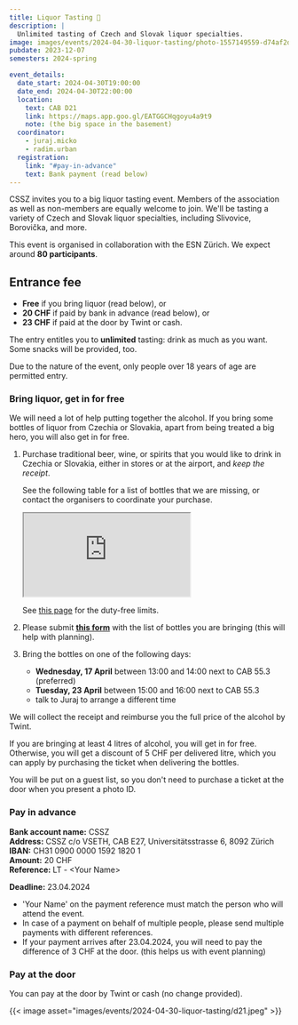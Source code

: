 ```yaml
---
title: Liquor Tasting 🥃
description: |
  Unlimited tasting of Czech and Slovak liquor specialties.
image: images/events/2024-04-30-liquor-tasting/photo-1557149559-d74af2d38a1a.jpg
pubdate: 2023-12-07
semesters: 2024-spring

event_details:
  date_start: 2024-04-30T19:00:00
  date_end: 2024-04-30T22:00:00
  location:
    text: CAB D21
    link: https://maps.app.goo.gl/EATGGCHqgoyu4a9t9
    note: (the big space in the basement)
  coordinator:
    - juraj.micko
    - radim.urban
  registration:
    link: "#pay-in-advance"
    text: Bank payment (read below)
---
```


CSSZ invites you to a big liquor tasting event.
Members of the association as well as non-members are equally welcome to join.
We'll be tasting a variety of Czech and Slovak liquor specialties, including Slivovice, Borovička, and more.

This event is organised in collaboration with the ESN Zürich.
We expect around **80 participants**.


## Entrance fee

- **Free** if you bring liquor (read below), or
- **20 CHF** if paid by bank in advance (read below), or
- **23 CHF** if paid at the door by Twint or cash.

The entry entitles you to **unlimited** tasting: drink as much as you want. Some snacks will be provided, too.

Due to the nature of the event, only people over 18 years of age are permitted entry.


### Bring liquor, get in for free

We will need a lot of help putting together the alcohol.
If you bring some bottles of liquor from Czechia or Slovakia, apart from being treated a big hero, you will also get in for free.

1. Purchase traditional beer, wine, or spirits that you would like to drink in Czechia or Slovakia, either in stores or at the airport, and _keep the receipt_.

    See the following table for a list of bottles that we are missing, or contact the organisers to coordinate your purchase.
  
    <iframe src="https://docs.google.com/spreadsheets/d/e/2PACX-1vRRxOxsFnQpcJA3xHLeFECl0O02H3SnOM4y1LKymY_ZU7LER2_Lsw6FBKXEAVSWGSM2EIOwLAG__gVU/pubhtml?gid=0&amp;single=true&amp;widget=false&amp;range=A1%3AB40&amp;headers=false&amp;chrome=false"></iframe>
  
    See [this page](https://www.bazg.admin.ch/bazg/en/home/information-individuals/travel-and-purchases--allowances-and-duty-free-limit/importation-into-switzerland/duty-free-allowances--foodstuffs--alcohol-and-tobacco.html) for the duty-free limits.

2. Please submit [**this form**](https://forms.gle/NYgqJGtc8zMahcJVA) with the list of bottles you are bringing (this will help with planning).
3. Bring the bottles on one of the following days:

   - **Wednesday, 17 April** between 13:00 and 14:00 next to CAB 55.3 (preferred)
   - **Tuesday, 23 April** between 15:00 and 16:00 next to CAB 55.3
   - talk to Juraj to arrange a different time

  We will collect the receipt and reimburse you the full price of the alcohol by Twint.

If you are bringing at least 4 litres of alcohol, you will get in for free. Otherwise, you will get a discount of 5 CHF per delivered litre, which you can apply by purchasing the ticket when delivering the bottles.

You will be put on a guest list, so you don't need to purchase a ticket at the door when you present a photo ID.


### Pay in advance

**Bank account name:** CSSZ  
**Address:** CSSZ c/o VSETH, CAB E27, Universitätsstrasse 6, 8092 Zürich  
**IBAN:** CH31 0900 0000 1592 1820 1  
**Amount:** 20 CHF  
**Reference:** LT - &lt;Your Name&gt;

**Deadline:** 23.04.2024

- 'Your Name' on the payment reference must match the person who will attend the event.
- In case of a payment on behalf of multiple people, please send multiple payments with different references.
- If your payment arrives after 23.04.2024, you will need to pay the difference of 3 CHF at the door.
  (this helps us with event planning)


### Pay at the door

You can pay at the door by Twint or cash (no change provided).

{{< image asset="images/events/2024-04-30-liquor-tasting/d21.jpeg" >}}
